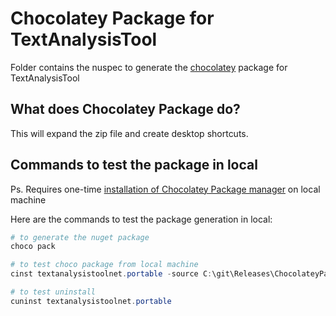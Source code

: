 # Chocolatey Package for TextAnalysisTool

Folder contains the nuspec to generate the [chocolatey](https://chocolatey.org/) package for TextAnalysisTool

## What does Chocolatey Package do?
This will expand the zip file and create desktop shortcuts.

## Commands to test the package in local

Ps. Requires one-time [installation of Chocolatey Package manager](https://chocolatey.org/install) on local machine

Here are the commands to test the package generation in local:

```powershell
# to generate the nuget package
choco pack

# to test choco package from local machine
cinst textanalysistoolnet.portable -source C:\git\Releases\ChocolateyPackage

# to test uninstall
cuninst textanalysistoolnet.portable
```